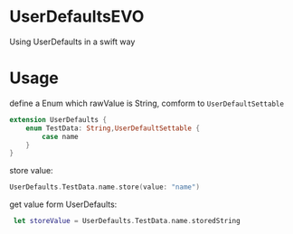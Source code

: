 # UserDefaultsEVO
Using UserDefaults in a swift way
# Usage
define a Enum which rawValue is String, comform to `UserDefaultSettable`

```swift
extension UserDefaults {
    enum TestData: String,UserDefaultSettable {
        case name
    }
}
```
store value:
```swift
UserDefaults.TestData.name.store(value: "name")
```
get value form UserDefaults:
```swift
 let storeValue = UserDefaults.TestData.name.storedString
```